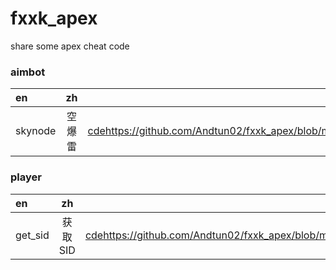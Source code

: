 # fxxk_apex
share some apex cheat code

### aimbot
|en|zh|link|
|:-|:-:|-:|
|skynode|空爆雷|[cde](sky_node.cpp)https://github.com/Andtun02/fxxk_apex/blob/main/sky_node.cpp|

### player
|en|zh|link|
|:-|:-:|-:|
|get_sid|获取SID|[cde](get_sid.cpp)https://github.com/Andtun02/fxxk_apex/blob/main/get_sid.cpp|

